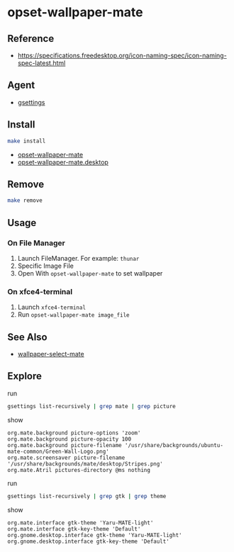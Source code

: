
# opset-wallpaper-mate


## Reference

* https://specifications.freedesktop.org/icon-naming-spec/icon-naming-spec-latest.html


## Agent

* [gsettings](http://manpages.ubuntu.com/manpages/focal/man1/gsettings.1.html)


## Install

``` sh
make install
```

* [opset-wallpaper-mate](opset-wallpaper-mate)
* [opset-wallpaper-mate.desktop](opset-wallpaper-mate.desktop)

## Remove

``` sh
make remove
```

## Usage

### On File Manager

1. Launch FileManager. For example: `thunar`
2. Specific Image File
3. Open With `opset-wallpaper-mate` to set wallpaper

### On xfce4-terminal

1. Launch `xfce4-terminal`
2. Run `opset-wallpaper-mate image_file`


## See Also

* [wallpaper-select-mate](https://github.com/samwhelp/note-about-fzf/tree/gh-pages/_demo/project/wallpaper-select/wallpaper-select-mate)


## Explore

run

``` sh
gsettings list-recursively | grep mate | grep picture
```

show

```
org.mate.background picture-options 'zoom'
org.mate.background picture-opacity 100
org.mate.background picture-filename '/usr/share/backgrounds/ubuntu-mate-common/Green-Wall-Logo.png'
org.mate.screensaver picture-filename '/usr/share/backgrounds/mate/desktop/Stripes.png'
org.mate.Atril pictures-directory @ms nothing
```

run

``` sh
gsettings list-recursively | grep gtk | grep theme
```

show

```
org.mate.interface gtk-theme 'Yaru-MATE-light'
org.mate.interface gtk-key-theme 'Default'
org.gnome.desktop.interface gtk-theme 'Yaru-MATE-light'
org.gnome.desktop.interface gtk-key-theme 'Default'
```
